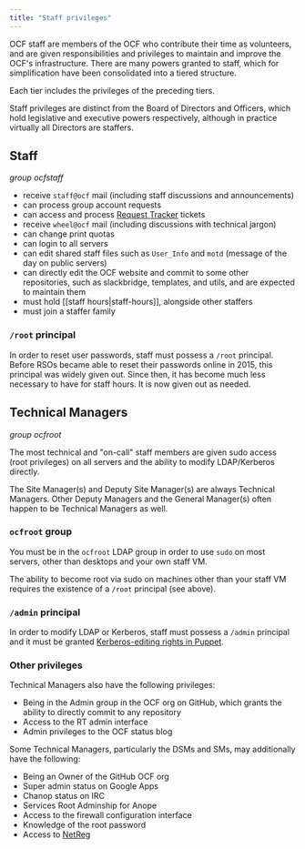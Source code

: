 ```yaml
---
title: "Staff privileges"
---
```



OCF staff are members of the OCF who contribute their time as volunteers, and
are given responsibilities and privileges to maintain and improve the OCF's
infrastructure. There are many powers granted to staff, which for
simplification have been consolidated into a tiered structure.

Each tier includes the privileges of the preceding tiers.

Staff privileges are distinct from the Board of Directors and Officers, which
hold legislative and executive powers respectively, although in practice
virtually all Directors are staffers.


## Staff

*group ocfstaff*

* receive `staff@ocf` mail (including staff discussions and announcements)
* can process group account requests
* can access and process [Request Tracker](https://rt.ocf.berkeley.edu/)
  tickets
* receive `wheel@ocf` mail (including  discussions with technical jargon)
* can change print quotas
* can login to all servers
* can edit shared staff files such as `User_Info` and `motd` (message of the
  day on public servers)
* can directly edit the OCF website and commit to some other repositories,
  such as slackbridge, templates, and utils, and are expected to maintain them
* must hold [[staff hours|staff-hours]], alongside other staffers
* must join a staffer family


### `/root` principal

In order to reset user passwords, staff must possess a `/root` principal.
Before RSOs became able to reset their passwords online in 2015, this principal
was widely given out. Since then, it has become much less necessary to have for
staff hours. It is now given out as needed.


## Technical Managers

*group ocfroot*

The most technical and "on-call" staff members are given sudo access (root
privileges) on all servers and the ability to modify LDAP/Kerberos directly.

The Site Manager(s) and Deputy Site Manager(s) are always Technical Managers.
Other Deputy Managers and the General Manager(s) often happen to be Technical
Managers as well.

### `ocfroot` group

You must be in the `ocfroot` LDAP group in order to use `sudo` on most
servers, other than desktops and your own staff VM.

The ability to become root via sudo on machines other than your staff VM
requires the existence of a `/root` principal (see above).

### `/admin` principal

In order to modify LDAP or Kerberos, staff must possess a `/admin` principal
and it must be granted [Kerberos-editing rights in
Puppet](https://github.com/ocf/puppet/blob/master/modules/ocf_kerberos/files/kadmind.acl).

### Other privileges

Technical Managers also have the following privileges:

* Being in the Admin group in the OCF org on GitHub, which grants the ability
  to directly commit to any repository
* Access to the RT admin interface
* Admin privileges to the OCF status blog

Some Technical Managers, particularly the DSMs and SMs, may additionally have
the following:

* Being an Owner of the GitHub OCF org
* Super admin status on Google Apps
* Chanop status on IRC
* Services Root Adminship for Anope
* Access to the firewall configuration interface
* Knowledge of the root password
* Access to [NetReg](https://netreg.berkeley.edu/)
